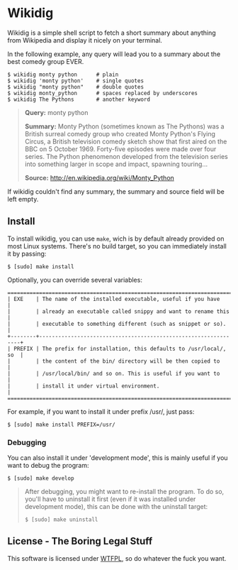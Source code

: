 # Wikidig
Wikidig is a simple shell script to fetch a short summary about anything from
Wikipedia and display it nicely on your terminal.

In the following example, any query will lead you to a summary about the best
comedy group EVER.

    $ wikidig monty python      # plain
    $ wikidig 'monty python'    # single quotes
    $ wikidig "monty python"    # double quotes
    $ wikidig monty_python      # spaces replaced by underscores
    $ wikidig The Pythons       # another keyword

> **Query:** monty python
>
>
> **Summary:**
> Monty Python (sometimes known as The Pythons) was a British surreal comedy
> group who created Monty Python's Flying Circus, a British television comedy
> sketch show that first aired on the BBC on 5 October 1969. Forty-five
> episodes were made over four series. The Python phenomenon developed from the
> television series into something larger in scope and impact, spawning
> touring...
>
> **Source:** http://en.wikipedia.org/wiki/Monty_Python

If wikidig couldn't find any summary, the summary and source field will be left
empty.

## Install
To install wikidig, you can use `make`, wich is by default already provided on
most Linux systems. There's no build target, so you can immediately install it
by passing:

    $ [sudo] make install

Optionally, you can override several variables:

    ===========================================================================
    | EXE    | The name of the installed executable, useful if you have       |
    |        | already an executable called snippy and want to rename this    |
    |        | executable to something different (such as snippet or so).     |
    +--------+----------------------------------------------------------------+
    | PREFIX | The prefix for installation, this defaults to /usr/local/, so  |
    |        | the content of the bin/ directory will be then copied to       |
    |        | /usr/local/bin/ and so on. This is useful if you want to       |
    |        | install it under virtual environment.                          |
    ===========================================================================

For example, if you want to install it under prefix /usr/, just pass:

    $ [sudo] make install PREFIX=/usr/

### Debugging
You can also install it under 'development mode', this is mainly useful if you
want to debug the program:

    $ [sudo] make develop

> After debugging, you might want to re-install the program. To do so, you'll
> have to uninstall it first (even if it was installed under development mode),
> this can be done with the uninstall target:
>
>     $ [sudo] make uninstall

## License - The Boring Legal Stuff
This software is licensed under [WTFPL](www.wtfpl.net), so do whatever the fuck
you want.
